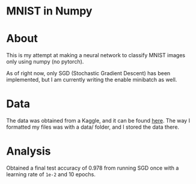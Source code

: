 # MNIST in Numpy

# About
This is my attempt at making a neural network to classify MNIST images only using numpy (no pytorch).

As of right now, only SGD (Stochastic Gradient Descent) has been implemented, but I am currently writing 
the enable minibatch as well.

# Data
The data was obtained from a Kaggle, and it can be found [here](https://www.kaggle.com/datasets/fedesoriano/qmnist-the-extended-mnist-dataset-120k-images). The way I formatted my files was with a data/ folder, and I stored the data there. 

# Analysis
Obtained a final test accuracy of 0.978 from running SGD once with a learning rate of `1e-2` and 10 epochs. 